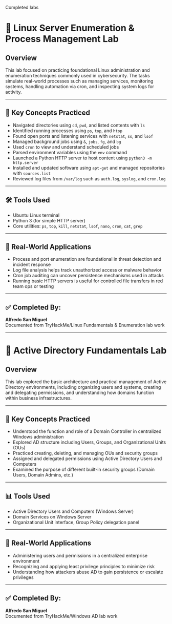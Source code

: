 Completed labs

# 🧪 Linux Server Enumeration & Process Management Lab

## Overview
This lab focused on practicing foundational Linux administration and enumeration techniques commonly used in cybersecurity. The tasks simulate real-world processes such as managing services, monitoring systems, handling automation via cron, and inspecting system logs for activity.

---

## 🔧 Key Concepts Practiced
- Navigated directories using `cd`, `pwd`, and listed contents with `ls`
- Identified running processes using `ps`, `top`, and `htop`
- Found open ports and listening services with `netstat`, `ss`, and `lsof`
- Managed background jobs using `&`, `jobs`, `fg`, and `bg`
- Used `cron` to view and understand scheduled jobs
- Parsed environment variables using the `env` command
- Launched a Python HTTP server to host content using `python3 -m http.server`
- Installed and updated software using `apt-get` and managed repositories with `sources.list`
- Reviewed log files from `/var/log` such as `auth.log`, `syslog`, and `cron.log`

---

## 🛠 Tools Used
- Ubuntu Linux terminal
- Python 3 (for simple HTTP server)
- Core utilities: `ps`, `top`, `kill`, `netstat`, `lsof`, `nano`, `cron`, `cat`, `grep`

---

## 🔐 Real-World Applications
- Process and port enumeration are foundational in threat detection and incident response
- Log file analysis helps track unauthorized access or malware behavior
- Cron job auditing can uncover persistence mechanisms used in attacks
- Running basic HTTP servers is useful for controlled file transfers in red team ops or testing

---

## ✅ Completed By:
**Alfredo San Miguel**  
Documented from TryHackMe/Linux Fundamentals & Enumeration lab work

---
# 🏢 Active Directory Fundamentals Lab

## Overview
This lab explored the basic architecture and practical management of Active Directory environments, including organizing users and systems, creating and delegating permissions, and understanding how domains function within business infrastructures.

---

## 🔧 Key Concepts Practiced
- Understood the function and role of a Domain Controller in centralized Windows administration
- Explored AD structure including Users, Groups, and Organizational Units (OUs)
- Practiced creating, deleting, and managing OUs and security groups
- Assigned and delegated permissions using Active Directory Users and Computers
- Examined the purpose of different built-in security groups (Domain Users, Domain Admins, etc.)

---

## 📊 Tools Used
- Active Directory Users and Computers (Windows Server)
- Domain Services on Windows Server
- Organizational Unit interface, Group Policy delegation panel

---

## 🔐 Real-World Applications
- Administering users and permissions in a centralized enterprise environment
- Recognizing and applying least privilege principles to minimize risk
- Understanding how attackers abuse AD to gain persistence or escalate privileges

---

## ✅ Completed By:
**Alfredo San Miguel**  
Documented from TryHackMe/Windows AD lab work


